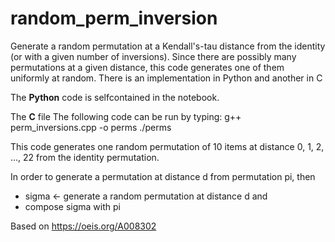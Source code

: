 # random_perm_inversion
Generate a random permutation at a Kendall's-tau distance from the identity 
(or with a given number of inversions). Since there are possibly many permutations
at a given distance, this code generates one of them uniformly at random. There is an implementation in Python and another in C

The **Python** code is selfcontained in the notebook. 


The **C** file
The following code can be run by typing:
    g++ perm_inversions.cpp -o perms
    ./perms

This code generates one random permutation of 10 items at
distance 0, 1, 2, ..., 22 from the identity permutation. 

In order to generate a permutation at distance d from 
permutation pi, then 
  - sigma <- generate a random permutation at distance d and 
  - compose sigma with pi

Based on https://oeis.org/A008302
